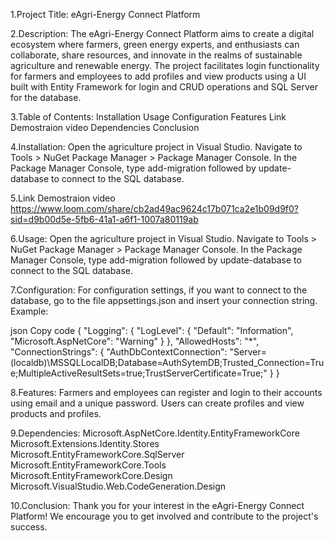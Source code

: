﻿
1.Project Title:
eAgri-Energy Connect Platform

2.Description:
The eAgri-Energy Connect Platform aims to create a digital ecosystem where farmers, green energy experts, and enthusiasts can collaborate, share resources, and innovate in the realms of sustainable agriculture and renewable energy. The project facilitates login functionality for farmers and employees to add profiles and view products using a UI built with Entity Framework for login and CRUD operations and SQL Server for the database.

3.Table of Contents:
Installation
Usage
Configuration
Features
Link Demostraion video 
Dependencies
Conclusion

4.Installation:
Open the agriculture project in Visual Studio.
Navigate to Tools > NuGet Package Manager > Package Manager Console.
In the Package Manager Console, type add-migration followed by update-database to connect to the SQL database.

5.Link Demostraion video 
https://www.loom.com/share/cb2ad49ac9624c17b071ca2e1b09d9f0?sid=d9b00d5e-5fb6-41a1-a6f1-1007a80119ab

6.Usage:
Open the agriculture project in Visual Studio.
Navigate to Tools > NuGet Package Manager > Package Manager Console.
In the Package Manager Console, type add-migration followed by update-database to connect to the SQL database.

7.Configuration:
For configuration settings, if you want to connect to the database, go to the file appsettings.json and insert your connection string. Example:

json
Copy code
{
  "Logging": {
    "LogLevel": {
      "Default": "Information",
      "Microsoft.AspNetCore": "Warning"
    }
  },
  "AllowedHosts": "*",
  "ConnectionStrings": {
    "AuthDbContextConnection": "Server=(localdb)\\MSSQLLocalDB;Database=AuthSytemDB;Trusted_Connection=True;MultipleActiveResultSets=true;TrustServerCertificate=True;"
  }
}

8.Features:
Farmers and employees can register and login to their accounts using email and a unique password.
Users can create profiles and view products and profiles.

9.Dependencies:
Microsoft.AspNetCore.Identity.EntityFrameworkCore
Microsoft.Extensions.Identity.Stores
Microsoft.EntityFrameworkCore.SqlServer
Microsoft.EntityFrameworkCore.Tools
Microsoft.EntityFrameworkCore.Design
Microsoft.VisualStudio.Web.CodeGeneration.Design

10.Conclusion:
Thank you for your interest in the eAgri-Energy Connect Platform! We encourage you to get involved and contribute to the project's success.

